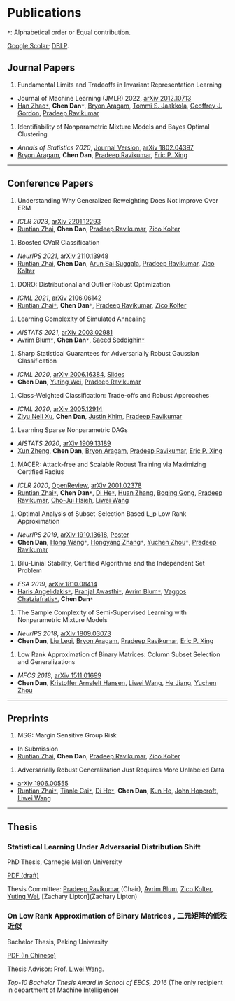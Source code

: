 # Publications

`*`: Alphabetical order or Equal contribution.

[Google Scolar](https://scholar.google.com/citations?user=hQQFfuwAAAAJ); [DBLP](https://dblp.uni-trier.de/pid/156/6710.html).


## Journal Papers
1. Fundamental Limits and Tradeoffs in Invariant Representation Learning
 - Journal of Machine Learning (JMLR) 2022,  [arXiv 2012.10713](https://arxiv.org/abs/2012.10713)
 - [Han Zhao`*`][Han Zhao], **Chen Dan**`*`, [Bryon Aragam][Bryon Aragam], [Tommi S. Jaakkola][Tommi S. Jaakkola], [Geoffrey J. Gordon][Geoffrey J. Gordon], [Pradeep Ravikumar][Pradeep Ravikumar]
 
1. Identifiability of Nonparametric Mixture Models and Bayes Optimal Clustering
 - *Annals of Statistics 2020*, [Journal Version](https://projecteuclid.org/euclid.aos/1597370673), [arXiv 1802.04397](https://arxiv.org/abs/1802.04397)
 - [Bryon Aragam][Bryon Aragam], **Chen Dan**, [Pradeep Ravikumar][Pradeep Ravikumar], [Eric P. Xing](http://www.cs.cmu.edu/~epxing/)

---

## Conference Papers

1. Understanding Why Generalized Reweighting Does Not Improve Over ERM
 - *ICLR 2023*, [arXiv 2201.12293](https://arxiv.org/abs/2201.12293)
 - [Runtian Zhai][Runtian Zhai], **Chen Dan**, [Pradeep Ravikumar][Pradeep Ravikumar], [Zico Kolter][Zico Kolter]

1. Boosted CVaR Classification
 - *NeurIPS 2021*, [arXiv 2110.13948](https://arxiv.org/abs/2110.13948)
 - [Runtian Zhai][Runtian Zhai], **Chen Dan**, [Arun Sai Suggala][Arun Sai Suggala],  [Pradeep Ravikumar][Pradeep Ravikumar], [Zico Kolter][Zico Kolter]

1. DORO: Distributional and Outlier Robust Optimization
 - *ICML 2021*, [arXiv 2106.06142](https://arxiv.org/abs/2106.06142)
 - [Runtian Zhai`*`][Runtian Zhai], **Chen Dan**`*`, [Pradeep Ravikumar][Pradeep Ravikumar], [Zico Kolter][Zico Kolter]
1.  Learning Complexity of Simulated Annealing
 - *AISTATS 2021*, [arXiv 2003.02981](https://arxiv.org/abs/2003.02981)
 - [Avrim Blum`*`][Avrim Blum], **Chen Dan**`*`, [Saeed Seddighin`*`][Saeed Seddighin]
 
1. Sharp Statistical Guarantees for Adversarially Robust Gaussian Classification
 - *ICML 2020*, [arXiv 2006.16384](https://arxiv.org/abs/2006.16384), [Slides](https://chendancmu.github.io/files/slides_robust_minimax.pdf)
 - **Chen Dan**, [Yuting Wei][Yuting Wei], [Pradeep Ravikumar][Pradeep Ravikumar]

1. Class-Weighted Classification: Trade-offs and Robust Approaches
 - *ICML 2020*, [arXiv 2005.12914](https://arxiv.org/abs/2005.12914)
 - [Ziyu Neil Xu](https://www.linkedin.com/in/neilzxu/), **Chen Dan**, [Justin Khim](https://justinkhim.com/), [Pradeep Ravikumar][Pradeep Ravikumar]

1. Learning Sparse Nonparametric DAGs
 - *AISTATS 2020*, [arXiv 1909.13189](http://arxiv.org/abs/1909.13189)
 - [Xun Zheng](http://www.cs.cmu.edu/~xunzheng/), **Chen Dan**, [Bryon Aragam][Bryon Aragam], [Pradeep Ravikumar][Pradeep Ravikumar], [Eric P. Xing](http://www.cs.cmu.edu/~epxing/)

1. MACER: Attack-free and Scalable Robust Training via Maximizing Certified Radius
 - *ICLR 2020*, [OpenReview](https://openreview.net/forum?id=rJx1Na4Fwr), [arXiv 2001.02378](https://arxiv.org/abs/2001.02378)
 - [Runtian Zhai`*`][Runtian Zhai], **Chen Dan**`*`, [Di He`*`](https://www.microsoft.com/en-us/research/people/dihe/), [Huan Zhang](https://www.huan-zhang.com/), [Boqing Gong](http://boqinggong.info/), [Pradeep Ravikumar][Pradeep Ravikumar], [Cho-Jui Hsieh](http://web.cs.ucla.edu/~chohsieh/), [Liwei Wang][Liwei Wang]

1. Optimal Analysis of Subset-Selection Based L_p Low Rank Approximation
 - *NeurIPS 2019*, [arXiv 1910.13618](https://arxiv.org/abs/1910.13618), [Poster](https://chendancmu.github.io/files/NeurIPS_Lp_poster.pdf)
 - **Chen Dan**, [Hong Wang](https://sites.google.com/view/hongwang/home)`*`, [Hongyang Zhang](https://www.cs.cmu.edu/~hongyanz/)`*`, [Yuchen Zhou][Yuchen Zhou]`*`, [Pradeep Ravikumar][Pradeep Ravikumar]

1. Bilu-Linial Stability, Certified Algorithms and the Independent Set Problem
 - *ESA 2019*,  [arXiv 1810.08414](https://arxiv.org/abs/1810.08414)
 - [Haris Angelidakis`*`](http://n.ethz.ch/~angelidc/), [Pranjal Awasthi`*`](https://www.cs.rutgers.edu/~pa336/), [Avrim Blum`*`](https://ttic.uchicago.edu/~avrim/), [Vaggos Chatziafratis`*`](https://cs.stanford.edu/~vaggos/), **Chen Dan**`*`

1. The Sample Complexity of Semi-Supervised Learning with Nonparametric Mixture Models
 - *NeurIPS 2018*, [arXiv 1809.03073](https://arxiv.org/abs/1809.03073)
 - **Chen Dan**, [Liu Leqi](https://www.cs.cmu.edu/~leqil/), [Bryon Aragam][Bryon Aragam], [Pradeep Ravikumar][Pradeep Ravikumar], [Eric P. Xing](http://www.cs.cmu.edu/~epxing/)

1. Low Rank Approximation of Binary Matrices: Column Subset Selection and Generalizations
 - *MFCS 2018*, [arXiv 1511.01699](https://arxiv.org/abs/1511.01699)
 - **Chen Dan**, [Kristoffer Arnsfelt Hansen](http://www.cs.au.dk/~arnsfelt/), [Liwei Wang][Liwei Wang], [He Jiang](https://scholar.google.com/citations?user=CnAuFCYAAAAJ&hl=en), [Yuchen Zhou][Yuchen Zhou]

---
## Preprints

1. MSG: Margin Sensitive Group Risk
 - In Submission
 - [Runtian Zhai][Runtian Zhai], **Chen Dan**, [Pradeep Ravikumar][Pradeep Ravikumar], [Zico Kolter][Zico Kolter]

1. Adversarially Robust Generalization Just Requires More Unlabeled Data
 - [arXiv 1906.00555](https://arxiv.org/abs/1906.00555)
 - [Runtian Zhai`*`][Runtian Zhai], [Tianle Cai`*`](http://tianle.website/), [Di He`*`](https://www.microsoft.com/en-us/research/people/dihe/), **Chen Dan**, [Kun He](http://faculty.hust.edu.cn/hekun/en/index.htm), [John Hopcroft](https://www.cs.cornell.edu/jeh/), [Liwei Wang][Liwei Wang]

---

## Thesis
### Statistical Learning Under Adversarial Distribution Shift
PhD Thesis, Carnegie 
Mellon University

[PDF (draft)](https://chendancmu.github.io/files/thesis.pdf)

Thesis Committee: [Pradeep Ravikumar][Pradeep Ravikumar] (Chair), [Avrim Blum][Avrim Blum], [Zico Kolter][Zico Kolter], [Yuting Wei][Yuting Wei], [Zachary Lipton](Zachary Lipton)

### On Low Rank Approximation of Binary Matrices , 二元矩阵的低秩近似
Bachelor Thesis, Peking 
University

[PDF (In Chinese)](https://chendancmu.github.io/files/pkuthss.pdf)

Thesis Advisor: Prof. [Liwei Wang][Liwei Wang].

*Top-10 Bachelor Thesis Award in School of EECS, 2016*
(The only recipient in department of Machine Intelligence)

[Avrim Blum]: https://ttic.uchicago.edu/~avrim/
[Saeed Seddighin]: https://sites.google.com/view/saeedrezaseddighin
[Bryon Aragam]: https://www.bryonaragam.com/
[Pradeep Ravikumar]: https://www.cs.cmu.edu/~pradeepr/
[Liwei Wang]: http://www.liweiwang-pku.com/
[Yuchen Zhou]: http://pages.cs.wisc.edu/~yuchenzhou/
[Han Zhao]: https://hanzhaoml.github.io/
[Tommi S. Jaakkola]: https://people.csail.mit.edu/tommi/
[Geoffrey J. Gordon]: https://www.cs.cmu.edu/~ggordon/
[Runtian Zhai]:http://www.runtianzhai.com/
[Zico Kolter]:https://zicokolter.com/
[Arun Sai Suggala]: http://www.cs.cmu.edu/~asuggala/
[Yuting Wei]:
https://yutingwei.github.io/